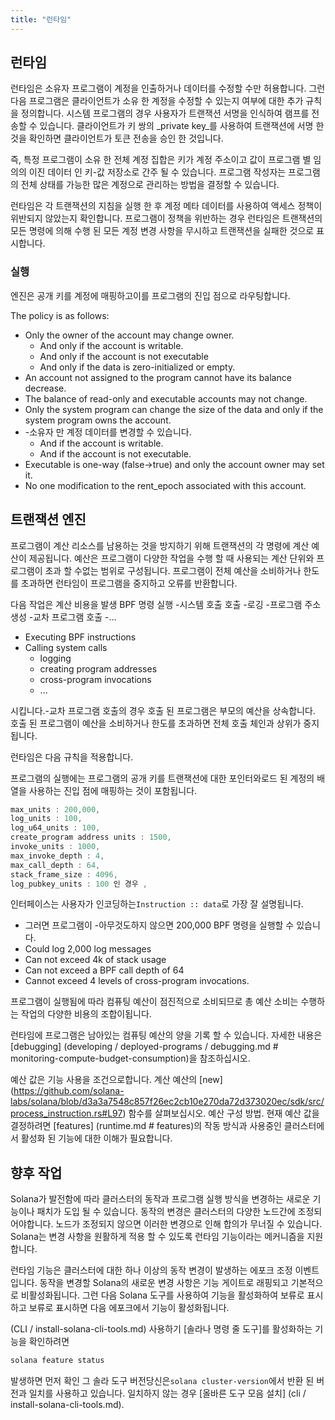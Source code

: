 ```yaml
---
title: "런타임"
---
```


## 런타임

런타임은 소유자 프로그램이 계정을 인출하거나 데이터를 수정할 수만 허용합니다. 그런 다음 프로그램은 클라이언트가 소유 한 계정을 수정할 수 있는지 여부에 대한 추가 규칙을 정의합니다. 시스템 프로그램의 경우 사용자가 트랜잭션 서명을 인식하여 램프를 전송할 수 있습니다. 클라이언트가 키 쌍의 _private key_를 사용하여 트랜잭션에 서명 한 것을 확인하면 클라이언트가 토큰 전송을 승인 한 것입니다.

즉, 특정 프로그램이 소유 한 전체 계정 집합은 키가 계정 주소이고 값이 프로그램 별 임의의 이진 데이터 인 키-값 저장소로 간주 될 수 있습니다. 프로그램 작성자는 프로그램의 전체 상태를 가능한 많은 계정으로 관리하는 방법을 결정할 수 있습니다.

런타임은 각 트랜잭션의 지침을 실행 한 후 계정 메타 데이터를 사용하여 액세스 정책이 위반되지 않았는지 확인합니다. 프로그램이 정책을 위반하는 경우 런타임은 트랜잭션의 모든 명령에 의해 수행 된 모든 계정 변경 사항을 무시하고 트랜잭션을 실패한 것으로 표시합니다.

### 실행

엔진은 공개 키를 계정에 매핑하고이를 프로그램의 진입 점으로 라우팅합니다.

The policy is as follows:
- Only the owner of the account may change owner.
  - And only if the account is writable.
  - And only if the account is not executable
  - And only if the data is zero-initialized or empty.
- An account not assigned to the program cannot have its balance decrease.
- The balance of read-only and executable accounts may not change.
- Only the system program can change the size of the data and only if the system program owns the account.
- -소유자 만 계정 데이터를 변경할 수 있습니다.
  - And if the account is writable.
  - And if the account is not executable.
- Executable is one-way (false->true) and only the account owner may set it.
- No one modification to the rent_epoch associated with this account.

## 트랜잭션 엔진

프로그램이 계산 리소스를 남용하는 것을 방지하기 위해 트랜잭션의 각 명령에 계산 예산이 제공됩니다.  예산은 프로그램이 다양한 작업을 수행 할 때 사용되는 계산 단위와 프로그램이 초과 할 수없는 범위로 구성됩니다.  프로그램이 전체 예산을 소비하거나 한도를 초과하면 런타임이 프로그램을 중지하고 오류를 반환합니다.

다음 작업은 계산 비용을 발생 BPF 명령 실행 -시스템 호출 호출 -로깅 -프로그램 주소 생성 -교차 프로그램 호출 -...
- Executing BPF instructions
- Calling system calls
  - logging
  - creating program addresses
  - cross-program invocations
  - ...

시킵니다.-교차 프로그램 호출의 경우 호출 된 프로그램은 부모의 예산을 상속합니다.  호출 된 프로그램이 예산을 소비하거나 한도를 초과하면 전체 호출 체인과 상위가 중지됩니다.

런타임은 다음 규칙을 적용합니다.

프로그램의 실행에는 프로그램의 공개 키를 트랜잭션에 대한 포인터와로드 된 계정의 배열을 사용하는 진입 점에 매핑하는 것이 포함됩니다.

```rust
max_units : 200,000,
log_units : 100,
log_u64_units : 100,
create_program address units : 1500,
invoke_units : 1000,
max_invoke_depth : 4,
max_call_depth : 64,
stack_frame_size : 4096,
log_pubkey_units : 100 인 경우 ,
```

인터페이스는 사용자가 인코딩하는`Instruction :: data`로 가장 잘 설명됩니다.
- 그러면 프로그램이 -아무것도하지 않으면 200,000 BPF 명령을 실행할 수 있습니다.
- Could log 2,000 log messages
- Can not exceed 4k of stack usage
- Can not exceed a BPF call depth of 64
- Cannot exceed 4 levels of cross-program invocations.

프로그램이 실행됨에 따라 컴퓨팅 예산이 점진적으로 소비되므로 총 예산 소비는 수행하는 작업의 다양한 비용의 조합이됩니다.

런타임에 프로그램은 남아있는 컴퓨팅 예산의 양을 기록 할 수 있습니다.  자세한 내용은 \[debugging\] (developing / deployed-programs / debugging.md # monitoring-compute-budget-consumption)을 참조하십시오.

예산 값은 기능 사용을 조건으로합니다. 계산 예산의 \[new\] (https://github.com/solana-labs/solana/blob/d3a3a7548c857f26ec2cb10e270da72d373020ec/sdk/src/process_instruction.rs#L97) 함수를 살펴보십시오. 예산 구성 방법.  현재 예산 값을 결정하려면 \[features\] (runtime.md # features)의 작동 방식과 사용중인 클러스터에서 활성화 된 기능에 대한 이해가 필요합니다.

## 향후 작업

Solana가 발전함에 따라 클러스터의 동작과 프로그램 실행 방식을 변경하는 새로운 기능이나 패치가 도입 될 수 있습니다.  동작의 변경은 클러스터의 다양한 노드간에 조정되어야합니다. 노드가 조정되지 않으면 이러한 변경으로 인해 합의가 무너질 수 있습니다.  Solana는 변경 사항을 원활하게 적용 할 수 있도록 런타임 기능이라는 메커니즘을 지원합니다.

런타임 기능은 클러스터에 대한 하나 이상의 동작 변경이 발생하는 에포크 조정 이벤트입니다.  동작을 변경할 Solana의 새로운 변경 사항은 기능 게이트로 래핑되고 기본적으로 비활성화됩니다.  그런 다음 Solana 도구를 사용하여 기능을 활성화하여 보류로 표시하고 보류로 표시하면 다음 에포크에서 기능이 활성화됩니다.

(CLI / install-solana-cli-tools.md) 사용하기 [솔라나 명령 줄 도구]를 활성화하는 기능을 확인하려면

```bash
solana feature status
```

발생하면 먼저 확인 그 솔라 도구 버전당신은`solana cluster-version`에서 반환 된 버전과 일치를 사용하고 있습니다.  일치하지 않는 경우 \[올바른 도구 모음 설치\] (cli / install-solana-cli-tools.md).
